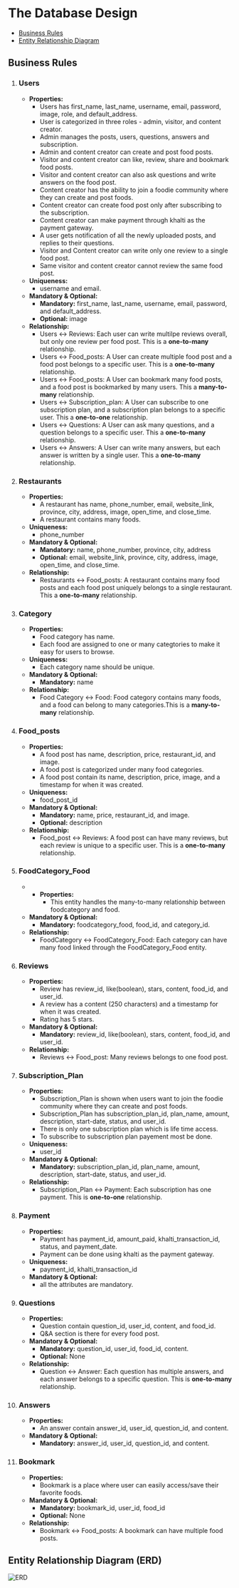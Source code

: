 # The Database Design 
- [Business  Rules](#business-rules)
- [Entity Relationship Diagram](#entity-relationship-diagram-erd)

## Business Rules

1. ### Users
    - **Properties:**
        - Users has first_name, last_name, username, email, password, image, role, and default_address.
        - User is categorized in three roles - admin, visitor, and content creator. 
        - Admin manages the posts, users, questions, answers and subscription.
        - Admin and content creator can create and post food posts.
        - Visitor and content creator can like, review, share and bookmark food posts.
        - Visitor and content creator can also ask questions and write answers on the food post.
        - Content creator has the ability to join a foodie community where they can create and post foods.
        - Content creator can create food post only after subscribing to the subscription.
        - Content creator can make payment through khalti as the payment gateway.
        - A user gets notification of all the newly uploaded posts, and replies to their questions.
        - Visitor and Content creator can write only one review to a single food post.
        - Same visitor and content creator cannot review the same food post.
    - **Uniqueness:**
        - username and email.
    - **Mandatory & Optional:**
        - **Mandatory:** first_name, last_name, username, email, password, and default_address.
        - **Optional:** image
    - **Relationship:**
        - Users &harr; Reviews: Each user can write multilpe reviews overall, but only one review per food post. This is a **one-to-many** relationship. 
        - Users &harr; Food_posts: A User can create multiple food post and a food post belongs to a specific user. This is a **one-to-many** relationship.
        - Users &harr; Food_posts: A User can  bookmark many food posts, and a food post is bookmarked by many users. This a **many-to-many** relationship.
        - Users &harr; Subscription_plan: A User can  subscribe to one subscription plan, and a subscription plan belongs to a specific user. This a **one-to-one** relationship.
        - Users &harr; Questions: A User can  ask many questions, and a question belongs to a specific user. This a **one-to-many** relationship.
       - Users &harr; Answers: A User can  write many answers, but each answer is written by a single user. This a **one-to-many** relationship.
2. ### Restaurants
    - **Properties:**
        -  A restaurant has name, phone_number, email, website_link, province, city, address, image, open_time, and close_time.
        -  A restaurant contains many foods.
    - **Uniqueness:**
        - phone_number
    - **Mandatory & Optional:**
        - **Mandatory:** name, phone_number, province, city, address
        - **Optional:** email, website_link, province, city, address, image, open_time, and close_time.
    - **Relationship:**
        - Restaurants &harr; Food_posts: A restaurant contains many food posts and each food post uniquely belongs to a single restaurant. This a **one-to-many** relationship.
4. ### Category
    - **Properties:**
        - Food category has name.
        - Each food are assigned to one or many categtories to make it easy for users to browse.
    - **Uniqueness:**
        - Each category name should be unique. 
    - **Mandatory & Optional:**
        - **Mandatory:** name
    - **Relationship:**
        - Food Category &harr; Food:  Food category contains many foods, and a food can belong to many categories.This is a **many-to-many** relationship. 
5. ### Food_posts
    - **Properties:**
        - A food post has name, description, price, restaurant_id, and image.
        - A food post is categorized under many food categories.
        - A food post contain its name, description, price, image, and a timestamp for when it was created.
    - **Uniqueness:**
        - food_post_id 
    - **Mandatory & Optional:**
        - **Mandatory:** name, price, restaurant_id, and image.
        - **Optional:**  description
    - **Relationship:**
        - Food_post &harr; Reviews: A food post can have many reviews, but each review is unique to a specific user. This is a **one-to-many** relationship.
6. ### FoodCategory_Food
   - - **Properties:**
        -  This entity handles the many-to-many relationship between foodcategory and food.
    - **Mandatory & Optional:**
        - **Mandatory:** foodcategory_food, food_id, and category_id.
    - **Relationship:**
        - FoodCategory &harr; FoodCategory_Food: Each category can have many food linked through the FoodCategory_Food entity.
7. ### Reviews
    - **Properties:**
        -  Review has review_id, like(boolean), stars, content, food_id, and user_id.
        -  A review has a content (250 characters) and a timestamp for when it was created.
        -  Rating has 5 stars.
    - **Mandatory & Optional:**
        - **Mandatory:** review_id,  like(boolean), stars, content, food_id, and user_id.
    - **Relationship:**
        - Reviews &harr; Food_post: Many reviews belongs to one food post.
8. ### Subscription_Plan
    - **Properties:**
        - Subscription_Plan is shown when users want to join the foodie community where they can create and post foods.
        - Subscription_Plan has subscription_plan_id, plan_name, amount, description, start-date, status, and user_id.
        - There is only one subscription plan which is life time access.
        - To subscribe to subscription plan payement most be done.
    - **Uniqueness:**
        - user_id 
    - **Mandatory & Optional:**
        - **Mandatory:** subscription_plan_id, plan_name, amount, description, start-date, status, and user_id. 
    - **Relationship:**
        - Subscription_Plan &harr; Payment: Each subscription has one payment. This is **one-to-one** relationship.
9. ### Payment
    - **Properties:**
        - Payment has payment_id, amount_paid, khalti_transaction_id, status, and payment_date.
        - Payment can be done using khalti as the payment gateway. 
    - **Uniqueness:**
        - payment_id, khalti_transaction_id
    - **Mandatory & Optional:**
        - all the attributes are mandatory. 
10. ### Questions
    - **Properties:**
        -  Question contain question_id, user_id, content, and food_id.
        -  Q&A section is there for every food post.
    - **Mandatory & Optional:**
        - **Mandatory:** question_id, user_id, food_id, content.
        - **Optional:** None
    - **Relationship:**
        - Question &harr; Answer: Each question has multiple answers, and each answer belongs to a specific question. This is **one-to-many** relationship.
11. ### Answers
    - **Properties:**
        - An answer contain answer_id, user_id, question_id, and content.
    - **Mandatory & Optional:**
        - **Mandatory:** answer_id, user_id, question_id, and content.
12. ### Bookmark
    - **Properties:**
        - Bookmark is a place where user can easily access/save their favorite foods.
    - **Mandatory & Optional:**
        - **Mandatory:** bookmark_id, user_id, food_id
        - **Optional:** None
    - **Relationship:**
        - Bookmark &harr; Food_posts: A bookmark can have multiple food posts.

## Entity Relationship Diagram (ERD)
![ERD](./FoodiesArchive_erd.png)
